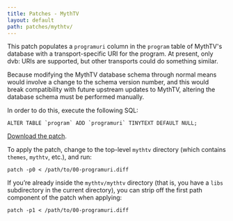 ```yaml
---
title: Patches - MythTV
layout: default
path: patches/mythtv/
---
```


This patch populates a <code>programuri</code> column in the <code>program</code> table of MythTV's
database with a transport-specific URI for the program. At present, only
dvb: URIs are supported, but other transports could do something similar.

Because modifying the MythTV database schema through normal means would
involve a change to the schema version number, and this would break
compatibility with future upstream updates to MythTV, altering the database
schema must be performed manually.

In order to do this, execute the following SQL:

<p><code>ALTER TABLE `program` ADD `programuri` TINYTEXT DEFAULT NULL;</code></p>

[Download the patch](00-programuri.diff).

To apply the patch, change to the top-level <code>mythtv</code> directory
(which contains <code>themes</code>, <code>mythtv</code>, etc.), and
run:

<p><code>patch -p0 &lt; /path/to/00-programuri.diff</code></p>

If you’re already inside the <code>mythtv/mythtv</code> directory (that is, you have
a <code>libs</code> subdirectory in the current directory), you can strip off
the first path component of the patch when applying:

<p><code>patch -p1 &lt; /path/to/00-programuri.diff</code></p>
